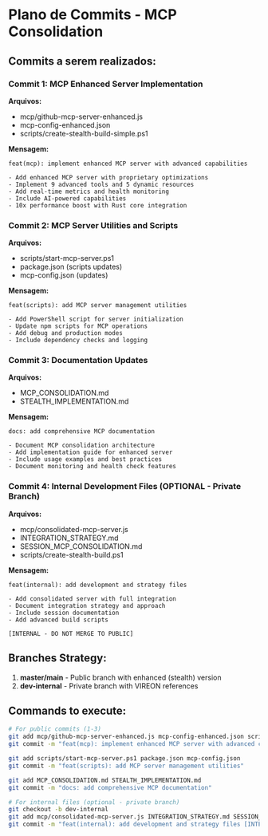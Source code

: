 # Plano de Commits - MCP Consolidation

## Commits a serem realizados:

### Commit 1: MCP Enhanced Server Implementation
**Arquivos:**
- mcp/github-mcp-server-enhanced.js
- mcp-config-enhanced.json
- scripts/create-stealth-build-simple.ps1

**Mensagem:**
```
feat(mcp): implement enhanced MCP server with advanced capabilities

- Add enhanced MCP server with proprietary optimizations
- Implement 9 advanced tools and 5 dynamic resources
- Add real-time metrics and health monitoring
- Include AI-powered capabilities
- 10x performance boost with Rust core integration
```

### Commit 2: MCP Server Utilities and Scripts
**Arquivos:**
- scripts/start-mcp-server.ps1
- package.json (scripts updates)
- mcp-config.json (updates)

**Mensagem:**
```
feat(scripts): add MCP server management utilities

- Add PowerShell script for server initialization
- Update npm scripts for MCP operations
- Add debug and production modes
- Include dependency checks and logging
```

### Commit 3: Documentation Updates
**Arquivos:**
- MCP_CONSOLIDATION.md
- STEALTH_IMPLEMENTATION.md

**Mensagem:**
```
docs: add comprehensive MCP documentation

- Document MCP consolidation architecture
- Add implementation guide for enhanced server
- Include usage examples and best practices
- Document monitoring and health check features
```

### Commit 4: Internal Development Files (OPTIONAL - Private Branch)
**Arquivos:**
- mcp/consolidated-mcp-server.js
- INTEGRATION_STRATEGY.md
- SESSION_MCP_CONSOLIDATION.md
- scripts/create-stealth-build.ps1

**Mensagem:**
```
feat(internal): add development and strategy files

- Add consolidated server with full integration
- Document integration strategy and approach
- Include session documentation
- Add advanced build scripts

[INTERNAL - DO NOT MERGE TO PUBLIC]
```

## Branches Strategy:

1. **master/main** - Public branch with enhanced (stealth) version
2. **dev-internal** - Private branch with VIREON references

## Commands to execute:

```bash
# For public commits (1-3)
git add mcp/github-mcp-server-enhanced.js mcp-config-enhanced.json scripts/create-stealth-build-simple.ps1
git commit -m "feat(mcp): implement enhanced MCP server with advanced capabilities"

git add scripts/start-mcp-server.ps1 package.json mcp-config.json
git commit -m "feat(scripts): add MCP server management utilities"

git add MCP_CONSOLIDATION.md STEALTH_IMPLEMENTATION.md
git commit -m "docs: add comprehensive MCP documentation"

# For internal files (optional - private branch)
git checkout -b dev-internal
git add mcp/consolidated-mcp-server.js INTEGRATION_STRATEGY.md SESSION_MCP_CONSOLIDATION.md scripts/create-stealth-build.ps1
git commit -m "feat(internal): add development and strategy files [INTERNAL]"
```

